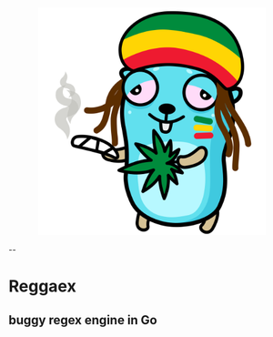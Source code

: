 <p align="center">
  <img src="https://github.com/kaliv0/reggaex/blob/main/gopher-rasta.png?raw=true" width="400" alt="Reggaex">
</p>

--
# Reggaex
## buggy regex engine in Go